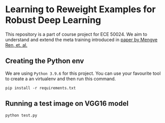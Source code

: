 # Learning to Reweight Examples for Robust Deep Learning

This repository is a part of course project for ECE 50024. We aim to understand and extend the meta training introduced in [paper by Mengye Ren, et. al.](https://arxiv.org/abs/1803.09050)

## Creating the Python env

We are using `Python 3.9.6` for this project. You can use your favourite tool to create a an virtualenv and then run this command.
```
pip install -r requirements.txt
```

## Running a test image on VGG16 model

```
python test.py
```